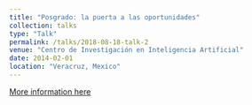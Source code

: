 ```yaml
---
title: "Posgrado: la puerta a las oportunidades"
collection: talks
type: "Talk"
permalink: /talks/2018-08-18-talk-2
venue: "Centro de Investigación en Inteligencia Artificial"
date: 2014-02-01
location: "Veracruz, Mexico"
---
```


[More information here](https://youtu.be/CF_xw51bIi4)
